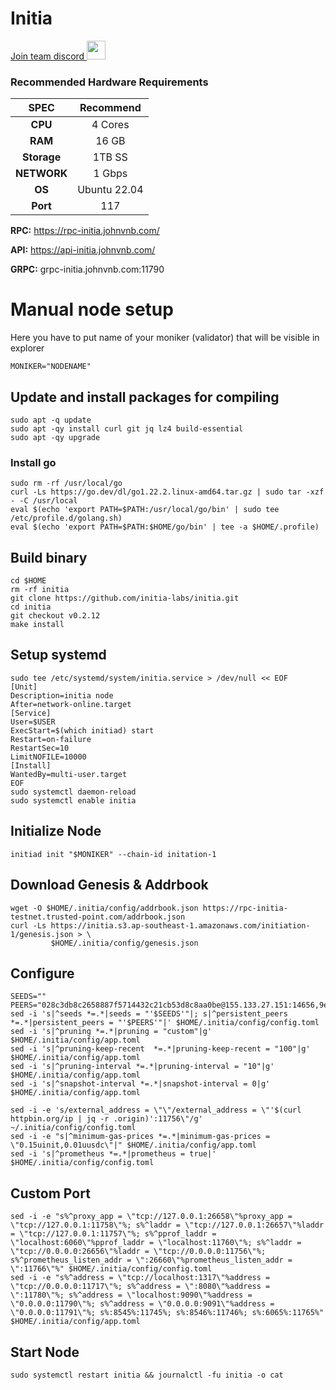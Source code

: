 # Initia
<a href="https://discord.gg/airchains" target="_blank">Join team discord <img src="https://user-images.githubusercontent.com/50621007/176236430-53b0f4de-41ff-41f7-92a1-4233890a90c8.png" width="30"/></a>
### Recommended Hardware Requirements

|   SPEC      |       Recommend          |
| :---------: | :-----------------------:|
|   **CPU**   |        4 Cores           |
|   **RAM**   |        16 GB             |
| **Storage** |        1TB SS            |
| **NETWORK** |        1 Gbps            |
|   **OS**    |        Ubuntu 22.04      |
|   **Port**  |        117               | 


**RPC:** https://rpc-initia.johnvnb.com/

**API:** https://api-initia.johnvnb.com/

**GRPC:** grpc-initia.johnvnb.com:11790

# Manual node setup
Here you have to put name of your moniker (validator) that will be visible in explorer
```
MONIKER="NODENAME"
```
## Update and install packages for compiling
```
sudo apt -q update
sudo apt -qy install curl git jq lz4 build-essential
sudo apt -qy upgrade
```
### Install go
```
sudo rm -rf /usr/local/go
curl -Ls https://go.dev/dl/go1.22.2.linux-amd64.tar.gz | sudo tar -xzf - -C /usr/local
eval $(echo 'export PATH=$PATH:/usr/local/go/bin' | sudo tee /etc/profile.d/golang.sh)
eval $(echo 'export PATH=$PATH:$HOME/go/bin' | tee -a $HOME/.profile)
```
## Build binary
```
cd $HOME
rm -rf initia
git clone https://github.com/initia-labs/initia.git
cd initia
git checkout v0.2.12
make install
```
## Setup systemd
```
sudo tee /etc/systemd/system/initia.service > /dev/null << EOF
[Unit]
Description=initia node
After=network-online.target
[Service]
User=$USER
ExecStart=$(which initiad) start
Restart=on-failure
RestartSec=10
LimitNOFILE=10000
[Install]
WantedBy=multi-user.target
EOF
sudo systemctl daemon-reload
sudo systemctl enable initia
```
## Initialize Node
```
initiad init "$MONIKER" --chain-id initation-1

```
## Download Genesis & Addrbook
```
wget -O $HOME/.initia/config/addrbook.json https://rpc-initia-testnet.trusted-point.com/addrbook.json
curl -Ls https://initia.s3.ap-southeast-1.amazonaws.com/initiation-1/genesis.json > \
         $HOME/.initia/config/genesis.json
```
## Configure
```
SEEDS=""
PEERS="028c3db8c2658887f5714432c21cb53d8c8aa0be@155.133.27.151:14656,9ea146b73504a8cb2d8269f50b736c1d3e4f54a4@154.12.229.0:53456,b9b043fb2f836c0dafe9faa287a5f49c4b05cd13@46.38.241.12:53456,cea76d6adcadd2ed767beaa1646698fae5b6b21d@213.199.50.157:53456,8daae173125d3ba7d7e75c84ff4224e3ee0beb84@45.94.58.167:26656,576e44d27629e338f0a3dcf5e6b20f0f73fa1ade@185.205.244.202:26756,27c51d5794e563eab00dd2aed7119694a4ffba23@172.105.117.175:26656,7d569a33ac52fa77f396445196fc65c2360e629d@89.58.56.169:26656,0280ec4c7070bc50a20198eb01a9980abab72185@38.242.146.122:26656"
sed -i 's|^seeds *=.*|seeds = "'$SEEDS'"|; s|^persistent_peers *=.*|persistent_peers = "'$PEERS'"|' $HOME/.initia/config/config.toml
sed -i 's|^pruning *=.*|pruning = "custom"|g' $HOME/.initia/config/app.toml
sed -i 's|^pruning-keep-recent  *=.*|pruning-keep-recent = "100"|g' $HOME/.initia/config/app.toml
sed -i 's|^pruning-interval *=.*|pruning-interval = "10"|g' $HOME/.initia/config/app.toml
sed -i 's|^snapshot-interval *=.*|snapshot-interval = 0|g' $HOME/.initia/config/app.toml

sed -i -e 's/external_address = \"\"/external_address = \"'$(curl httpbin.org/ip | jq -r .origin)':11756\"/g' ~/.initia/config/config.toml
sed -i -e "s|^minimum-gas-prices *=.*|minimum-gas-prices = \"0.15uinit,0.01uusdc\"|" $HOME/.initia/config/app.toml
sed -i 's|^prometheus *=.*|prometheus = true|' $HOME/.initia/config/config.toml
```
## Custom Port
```
sed -i -e "s%^proxy_app = \"tcp://127.0.0.1:26658\"%proxy_app = \"tcp://127.0.0.1:11758\"%; s%^laddr = \"tcp://127.0.0.1:26657\"%laddr = \"tcp://127.0.0.1:11757\"%; s%^pprof_laddr = \"localhost:6060\"%pprof_laddr = \"localhost:11760\"%; s%^laddr = \"tcp://0.0.0.0:26656\"%laddr = \"tcp://0.0.0.0:11756\"%; s%^prometheus_listen_addr = \":26660\"%prometheus_listen_addr = \":11766\"%" $HOME/.initia/config/config.toml
sed -i -e "s%^address = \"tcp://localhost:1317\"%address = \"tcp://0.0.0.0:11717\"%; s%^address = \":8080\"%address = \":11780\"%; s%^address = \"localhost:9090\"%address = \"0.0.0.0:11790\"%; s%^address = \"0.0.0.0:9091\"%address = \"0.0.0.0:11791\"%; s%:8545%:11745%; s%:8546%:11746%; s%:6065%:11765%" $HOME/.initia/config/app.toml
```

## Start Node
```
sudo systemctl restart initia && journalctl -fu initia -o cat
```
